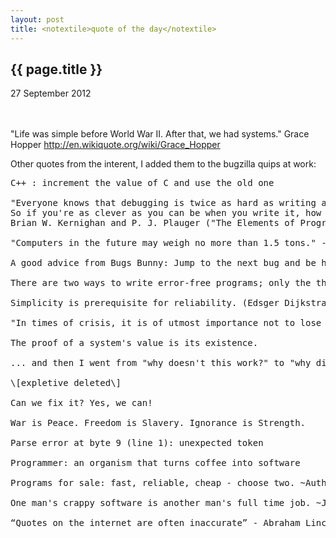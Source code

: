 ```yaml
---
layout: post
title: <notextile>quote of the day</notextile>
---
```


{{ page.title }}
----------------

<p class="publish_date">
27 September 2012

</p>
<br><br>&quot;Life was simple before World War II. After that, we had systems.&quot; Grace Hopper&nbsp;<a class="ot-anchor" href="http://en.wikiquote.org/wiki/Grace_Hopper" rel="nofollow">http://en.wikiquote.org/wiki/Grace_Hopper</a>

Other quotes from the interent, I added them to the bugzilla quips at work:

<pre>
C++ : increment the value of C and use the old one

"Everyone knows that debugging is twice as hard as writing a program in the first place. 
So if you're as clever as you can be when you write it, how will you ever debug it?" 
Brian W. Kernighan and P. J. Plauger ("The Elements of Programming style") 

"Computers in the future may weigh no more than 1.5 tons." - Popular Mechanics, 1949

A good advice from Bugs Bunny: Jump to the next bug and be happy.

There are two ways to write error-free programs; only the third one works.

Simplicity is prerequisite for reliability. (Edsger Dijkstra)

"In times of crisis, it is of utmost importance not to lose one's head." -- M. Antoinette

The proof of a system's value is its existence.

... and then I went from "why doesn't this work?" to "why did this ever work?"

\[expletive deleted\]

Can we fix it? Yes, we can!

War is Peace. Freedom is Slavery. Ignorance is Strength.

Parse error at byte 9 (line 1): unexpected token

Programmer: an organism that turns coffee into software

Programs for sale: fast, reliable, cheap - choose two. ~Author Unknown

One man's crappy software is another man's full time job. ~Jessica Gaston

“Quotes on the internet are often inaccurate” - Abraham Lincoln
</pre>
